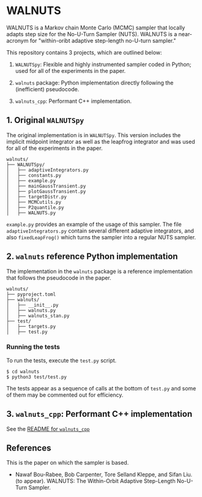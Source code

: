 # WALNUTS

WALNUTS is a Markov chain Monte Carlo (MCMC) sampler that locally
adapts step size for the No-U-Turn Sampler (NUTS).  WALNUTS is a
near-acronym for "within-oribt adaptive step-length no-U-turn
sampler."

This repository contains 3 projects, which are outlined below:

1. `WALNUTSpy`: Flexible and highly instrumented sampler coded in
   Python; used for all of the experiments in the paper.

2. `walnuts` package: Python implementation directly following the
   (inefficient) pseudocode.
   
3. `walnuts_cpp`: Performant C++ implementation.


## 1. Original `WALNUTSpy`

The original implementation is in `WALNUTSpy`.  This version 
includes the implicit midpoint integrator as well as the leapfrog
integrator and was used for all of the experiments in the paper. 

```
walnuts/
├── WALNUTSpy/
│   ├── adaptiveIntegrators.py 
│   ├── constants.py 
│   ├── example.py 
│   ├── mainGaussTransient.py 
│   ├── plotGaussTransient.py 
│   ├── targetDistr.py 
│   ├── MCMCutils.py 
│   ├── P2quantile.py
│   ├── WALNUTS.py 
```

`example.py` provides an example of the usage of this sampler. The file `adaptiveIntegrators.py` contain several different adaptive integrators, and also `fixedLeapFrog()` which turns the sampler into a regular NUTS sampler.


## 2. `walnuts` reference Python implementation

The implementation in the `walnuts` package is a reference
implementation that follows the pseudocode in the paper.

```
walnuts/
├── pyproject.toml
├── walnuts/
│   ├── __init__.py
│   ├── walnuts.py 
│   ├── walnuts_stan.py 
├── test/
│   ├── targets.py 
│   ├── test.py 
```

### Running the tests

To run the tests, execute the `test.py` script.  

```
$ cd walnuts
$ python3 test/test.py
```

The tests appear as a sequence of calls at the bottom of `test.py` and
some of them may be commented out for efficiency.


## 3. `walnuts_cpp`: Performant C++ implementation

See the [README for `walnuts_cpp`](walnuts_cpp/README.md)


## References

This is the paper on which the sampler is based.

* Nawaf Bou-Rabee, Bob Carpenter, Tore Selland Kleppe, and Sifan
Liu. (to appear). WALNUTS: The Within-Orbit Adaptive Step-Length
No-U-Turn Sampler.

